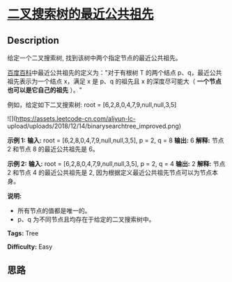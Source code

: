 # [二叉搜索树的最近公共祖先][title]

## Description

给定一个二叉搜索树, 找到该树中两个指定节点的最近公共祖先。

[百度百科](https://baike.baidu.com/item/%E6%9C%80%E8%BF%91%E5%85%AC%E5%85%B1%E7%A5%96%E5%85%88/8918834?fr=aladdin)中最近公共祖先的定义为："对于有根树
T 的两个结点 p、q，最近公共祖先表示为一个结点 x，满足 x 是 p、q 的祖先且 x 的深度尽可能大（ **一个节点也可以是它自己的祖先** ）。"

例如，给定如下二叉搜索树:  root = [6,2,8,0,4,7,9,null,null,3,5]

![](https://assets.leetcode-cn.com/aliyun-lc-
upload/uploads/2018/12/14/binarysearchtree_improved.png)



**示例 1:**
            **输入:** root = [6,2,8,0,4,7,9,null,null,3,5], p = 2, q = 8    **输出:** 6     **解释:** 节点 2 和节点 8 的最近公共祖先是 6。    

**示例 2:**
            **输入:** root = [6,2,8,0,4,7,9,null,null,3,5], p = 2, q = 4    **输出:** 2    **解释:** 节点 2 和节点 4 的最近公共祖先是 2, 因为根据定义最近公共祖先节点可以为节点本身。



**说明:**

  * 所有节点的值都是唯一的。
  * p、q 为不同节点且均存在于给定的二叉搜索树中。


**Tags:** Tree

**Difficulty:** Easy

## 思路

[title]: https://leetcode-cn.com/problems/lowest-common-ancestor-of-a-binary-search-tree
